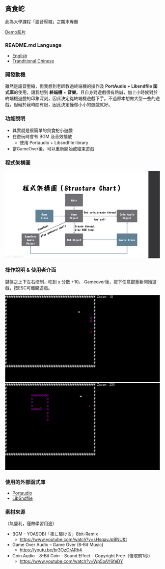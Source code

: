 ## 貪食蛇
此為大學課程「語音壓縮」之期末專題

[Demo影片](https://youtu.be/q1S-aw7Jgzg)

### README.md Language
- [English](/README.md)
- [Tranditional Chinese](/README.zh-tw.md)

### 開發動機
雖然是語音壓縮，但我想到老師教過終端機的操作及 **PortAudio + Libsndfile 函式庫**的使用，讓我想到 **終端機** + **音樂**。且自身對遊戲很有熱誠，加上小時候對於終端機遊戲的印象深刻，因此決定從終端機遊戲下手。不過原本想做大型一些的遊戲，但礙於我時間有限，因此決定僅做小小的遊戲就好。

### 功能說明
- 其實就是很簡單的貪食蛇小遊戲
- 在遊玩時會有 BGM 及音效播放
  - 使用 Portaudio + Libsndfile library
- 當GameOver後，可以重新開始或結束遊戲

### 程式架構圖
![Structure Chart](Structure%20Chart.png)

### 操作說明 & 使用者介面
鍵盤之上下左右控制，吃到 x 分數 +10。
Gameover後，按下任意鍵重新開始遊戲，按ESC可離開遊戲。

![Gaming](Gaming.gif)
![Gameover](Gameover.gif)

### 使用的外部函式庫
- [Portaudio](https://github.com/PortAudio/portaudio)
- [LibSndfile](https://github.com/libsndfile/libsndfile)

### 素材來源
（無營利，僅做學習用途）
- BGM – YOASOBI「夜に駆ける」8bit-Remix
  - https://www.youtube.com/watch?v=sHsqavJpBNU&t
- Game Over Audio – Game Over (8-Bit Music)
  - https://youtu.be/br3OzOrARh4
- Coin Audio – 8-Bit Coin – Sound Effect – Copyright Free（僅取前1秒）
  - https://www.youtube.com/watch?v=Wp5oAY6feDY
